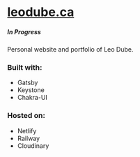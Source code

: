 # [leodube.ca](https://leodube.ca)
##### In Progress
Personal website and portfolio of Leo Dube.

### Built with:
- Gatsby
- Keystone
- Chakra-UI

### Hosted on:
- Netlify
- Railway
- Cloudinary